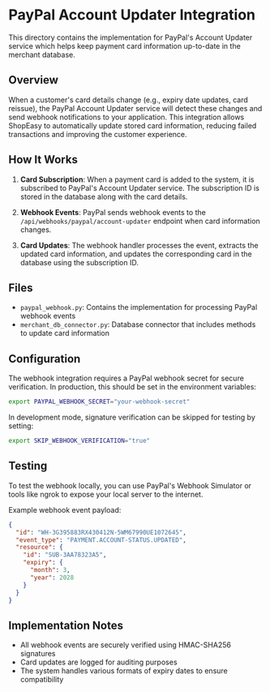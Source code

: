 # PayPal Account Updater Integration

This directory contains the implementation for PayPal's Account Updater service which helps keep payment card information up-to-date in the merchant database.

## Overview

When a customer's card details change (e.g., expiry date updates, card reissue), the PayPal Account Updater service will detect these changes and send webhook notifications to your application. This integration allows ShopEasy to automatically update stored card information, reducing failed transactions and improving the customer experience.

## How It Works

1. **Card Subscription**: When a payment card is added to the system, it is subscribed to PayPal's Account Updater service. The subscription ID is stored in the database along with the card details.

2. **Webhook Events**: PayPal sends webhook events to the `/api/webhooks/paypal/account-updater` endpoint when card information changes.

3. **Card Updates**: The webhook handler processes the event, extracts the updated card information, and updates the corresponding card in the database using the subscription ID.

## Files

- `paypal_webhook.py`: Contains the implementation for processing PayPal webhook events
- `merchant_db_connector.py`: Database connector that includes methods to update card information

## Configuration

The webhook integration requires a PayPal webhook secret for secure verification. In production, this should be set in the environment variables:

```bash
export PAYPAL_WEBHOOK_SECRET="your-webhook-secret"
```

In development mode, signature verification can be skipped for testing by setting:

```bash
export SKIP_WEBHOOK_VERIFICATION="true"
```

## Testing

To test the webhook locally, you can use PayPal's Webhook Simulator or tools like ngrok to expose your local server to the internet.

Example webhook event payload:

```json
{
  "id": "WH-3G395883RX430412N-5WM67990UE1072645",
  "event_type": "PAYMENT.ACCOUNT-STATUS.UPDATED",
  "resource": {
    "id": "SUB-3AA78323A5",
    "expiry": {
      "month": 3,
      "year": 2028
    }
  }
}
```

## Implementation Notes

- All webhook events are securely verified using HMAC-SHA256 signatures
- Card updates are logged for auditing purposes
- The system handles various formats of expiry dates to ensure compatibility
